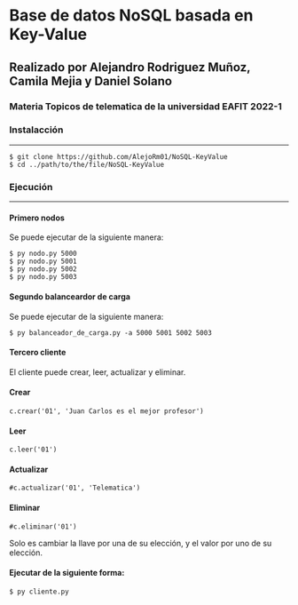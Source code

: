 # Base de datos NoSQL basada en Key-Value

## Realizado por Alejandro Rodriguez Muñoz, Camila Mejia y Daniel Solano 

### Materia Topicos de telematica de la universidad EAFIT 2022-1

### Instalacción
***
```
$ git clone https://github.com/AlejoRm01/NoSQL-KeyValue
$ cd ../path/to/the/file/NoSQL-KeyValue
```
### Ejecución
***
#### Primero nodos
Se puede ejecutar de la siguiente manera: 
```
$ py nodo.py 5000
$ py nodo.py 5001
$ py nodo.py 5002
$ py nodo.py 5003
```
#### Segundo balanceardor de carga
Se puede ejecutar de la siguiente manera: 
```
$ py balanceador_de_carga.py -a 5000 5001 5002 5003
```

#### Tercero cliente
El cliente puede crear, leer, actualizar y eliminar.

#### Crear
```
c.crear('01', 'Juan Carlos es el mejor profesor') 
```
#### Leer 
```
c.leer('01')
``` 
#### Actualizar
```
#c.actualizar('01', 'Telematica')
```
#### Eliminar
```
#c.eliminar('01')
```
Solo es cambiar la llave por una de su elección, y el valor por uno de su elección.
#### Ejecutar de la siguiente forma:
```
$ py cliente.py 
```
